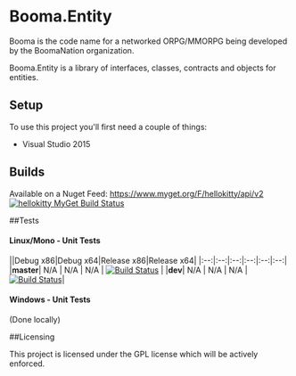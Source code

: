 # Booma.Entity

Booma is the code name for a networked ORPG/MMORPG being developed by the BoomaNation organization.

Booma.Entity is a library of interfaces, classes, contracts and objects for entities.

## Setup

To use this project you'll first need a couple of things:
  - Visual Studio 2015

## Builds

Available on a Nuget Feed: https://www.myget.org/F/hellokitty/api/v2 [![hellokitty MyGet Build Status](https://www.myget.org/BuildSource/Badge/hellokitty?identifier=83762030-a9e4-4429-b738-9b850213d029)](https://www.myget.org/)

##Tests

#### Linux/Mono - Unit Tests
||Debug x86|Debug x64|Release x86|Release x64|
|:--:|:--:|:--:|:--:|:--:|:--:|
|**master**| N/A | N/A | N/A | [![Build Status](https://travis-ci.org/BoomaNation/Booma.Entity.svg?branch=master)](https://travis-ci.org/BoomaNation/Booma.Entity) |
|**dev**| N/A | N/A | N/A | [![Build Status](https://travis-ci.org/BoomaNation/Booma.Entity.svg?branch=dev)](https://travis-ci.org/BoomaNation/Booma.Entity)|

#### Windows - Unit Tests

(Done locally)

##Licensing

This project is licensed under the GPL license which will be actively enforced.
